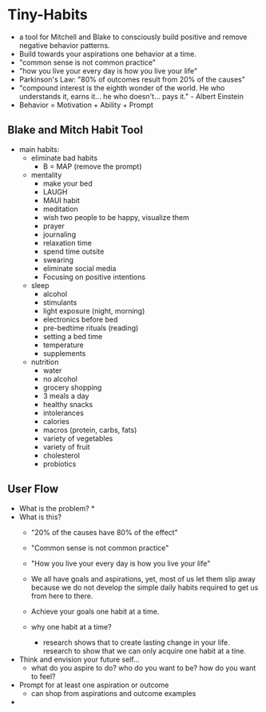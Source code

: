 # Tiny-Habits
* a tool for Mitchell and Blake to consciously build positive and remove negative behavior patterns.
* Build towards your aspirations one behavior at a time.
* "common sense is not common practice"
* "how you live your every day is how you live your life"
* Parkinson's Law: "80% of outcomes result from 20% of the causes"
* "compound interest is the eighth wonder of the world. He who understands it, earns it... he who doesn't... pays it." - Albert Einstein
* Behavior = Motivation + Ability + Prompt

## Blake and Mitch Habit Tool
* main habits:
    * eliminate bad habits
        * B = MAP (remove the prompt)
    * mentality
        * make your bed
        * LAUGH
        * MAUI habit
        * meditation
        * wish two people to be happy, visualize them
        * prayer
        * journaling
        * relaxation time
        * spend time outsite
        * swearing
        * eliminate social media
        * Focusing on positive intentions
    * sleep
        * alcohol
        * stimulants
        * light exposure (night, morning)
        * electronics before bed
        * pre-bedtime rituals (reading)
        * setting a bed time
        * temperature
        * supplements
    * nutrition
        * water
        * no alcohol
        * grocery shopping
        * 3 meals a day
        * healthy snacks
        * intolerances
        * calories
        * macros (protein, carbs, fats)
        * variety of vegetables
        * variety of fruit
        * cholesterol
        * probiotics








## User Flow
* What is the problem?
    * 
* What is this?
    * "20% of the causes have 80% of the effect"
    * "Common sense is not common practice"
    * "How you live your every day is how you live your life"
    * We all have goals and aspirations, yet, most of us let them slip away because we do not develop the simple daily habits required to get us from here to there.
    * Achieve your goals one habit at a time.
    * why one habit at a time?
        
        * research shows that to create lasting change in your life. research to show that we can only acquire one habit at a tine.
* Think and envision your future self...
    * what do you aspire to do? who do you want to be? how do you want to feel?
* Prompt for at least one aspiration or outcome
    * can shop from aspirations and outcome examples
* 
